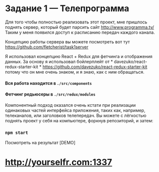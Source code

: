# Задание 1 — Телепрограмма

Для того чтобы полностью реализовать этот проект, мне пришлось поднять сервер, который будет парсить сайт http://www.programma.tv/
Таким у меня появился доступ к расписанию передач каждого канала.

Концепцию работы сервера вы можете посмотреть вот тут https://github.com/fletcherist/task1server

Я использовал концепцию React + Redux для фетчинга и отображения данных.
За основу я использовал бойлерплейт от * davezuko/react-redux-starter-kit * https://github.com/davezuko/react-redux-starter-kit
потому что он мне очень знаком, и я знаю, как с ним обращаться.

#### Вся работа находится в `./src/components`
#### Фетчинг редьюсеры в `./src/redux/modules`

Компонентный подход оказался очень кстати при реализации одинаковых частей интерфейса приложения, таких как, например, телеканалов, или заголовков телепередач.
Вы можете с лёгкостью поднять проект у себя на компьютере, форкнув репозиторий, и затем:
### `npm start`

Посмотреть на результат [DEMO]
# http://yourselfr.com:1337
